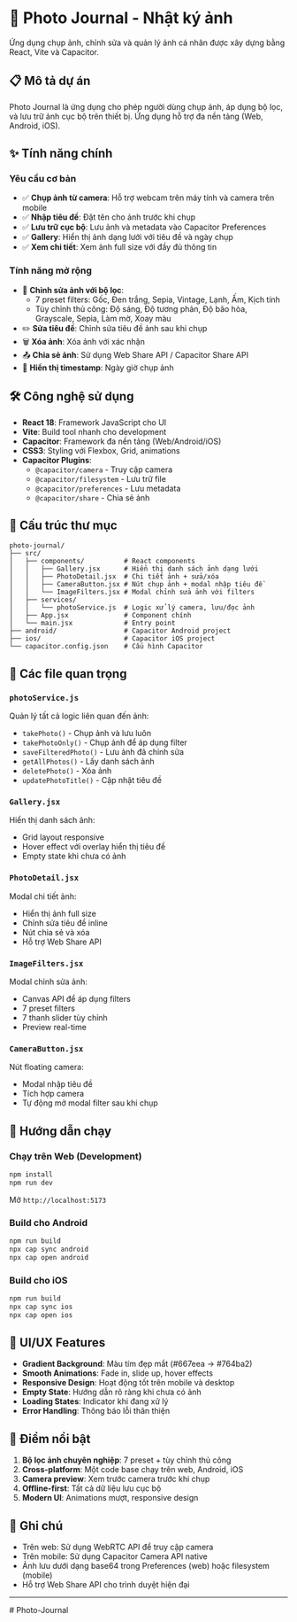 # 📸 Photo Journal - Nhật ký ảnh

Ứng dụng chụp ảnh, chỉnh sửa và quản lý ảnh cá nhân được xây dựng bằng React, Vite và Capacitor.

## 📋 Mô tả dự án

Photo Journal là ứng dụng cho phép người dùng chụp ảnh, áp dụng bộ lọc, và lưu trữ ảnh cục bộ trên thiết bị. Ứng dụng hỗ trợ đa nền tảng (Web, Android, iOS).

## ✨ Tính năng chính

### Yêu cầu cơ bản
- ✅ **Chụp ảnh từ camera**: Hỗ trợ webcam trên máy tính và camera trên mobile
- ✅ **Nhập tiêu đề**: Đặt tên cho ảnh trước khi chụp
- ✅ **Lưu trữ cục bộ**: Lưu ảnh và metadata vào Capacitor Preferences
- ✅ **Gallery**: Hiển thị ảnh dạng lưới với tiêu đề và ngày chụp
- ✅ **Xem chi tiết**: Xem ảnh full size với đầy đủ thông tin

### Tính năng mở rộng
- 🎨 **Chỉnh sửa ảnh với bộ lọc**:
  - 7 preset filters: Gốc, Đen trắng, Sepia, Vintage, Lạnh, Ấm, Kịch tính
  - Tùy chỉnh thủ công: Độ sáng, Độ tương phản, Độ bão hòa, Grayscale, Sepia, Làm mờ, Xoay màu
- ✏️ **Sửa tiêu đề**: Chỉnh sửa tiêu đề ảnh sau khi chụp
- 🗑️ **Xóa ảnh**: Xóa ảnh với xác nhận
- 📤 **Chia sẻ ảnh**: Sử dụng Web Share API / Capacitor Share API
- 📅 **Hiển thị timestamp**: Ngày giờ chụp ảnh

## 🛠️ Công nghệ sử dụng

- **React 18**: Framework JavaScript cho UI
- **Vite**: Build tool nhanh cho development
- **Capacitor**: Framework đa nền tảng (Web/Android/iOS)
- **CSS3**: Styling với Flexbox, Grid, animations
- **Capacitor Plugins**:
  - `@capacitor/camera` - Truy cập camera
  - `@capacitor/filesystem` - Lưu trữ file
  - `@capacitor/preferences` - Lưu metadata
  - `@capacitor/share` - Chia sẻ ảnh

## 📁 Cấu trúc thư mục

```
photo-journal/
├── src/
│   ├── components/          # React components
│   │   ├── Gallery.jsx      # Hiển thị danh sách ảnh dạng lưới
│   │   ├── PhotoDetail.jsx  # Chi tiết ảnh + sửa/xóa
│   │   ├── CameraButton.jsx # Nút chụp ảnh + modal nhập tiêu đề
│   │   └── ImageFilters.jsx # Modal chỉnh sửa ảnh với filters
│   ├── services/
│   │   └── photoService.js  # Logic xử lý camera, lưu/đọc ảnh
│   ├── App.jsx              # Component chính
│   └── main.jsx             # Entry point
├── android/                 # Capacitor Android project
├── ios/                     # Capacitor iOS project
└── capacitor.config.json    # Cấu hình Capacitor
```

## 🎯 Các file quan trọng

### `photoService.js`
Quản lý tất cả logic liên quan đến ảnh:
- `takePhoto()` - Chụp ảnh và lưu luôn
- `takePhotoOnly()` - Chụp ảnh để áp dụng filter
- `saveFilteredPhoto()` - Lưu ảnh đã chỉnh sửa
- `getAllPhotos()` - Lấy danh sách ảnh
- `deletePhoto()` - Xóa ảnh
- `updatePhotoTitle()` - Cập nhật tiêu đề

### `Gallery.jsx`
Hiển thị danh sách ảnh:
- Grid layout responsive
- Hover effect với overlay hiển thị tiêu đề
- Empty state khi chưa có ảnh

### `PhotoDetail.jsx`
Modal chi tiết ảnh:
- Hiển thị ảnh full size
- Chỉnh sửa tiêu đề inline
- Nút chia sẻ và xóa
- Hỗ trợ Web Share API

### `ImageFilters.jsx`
Modal chỉnh sửa ảnh:
- Canvas API để áp dụng filters
- 7 preset filters
- 7 thanh slider tùy chỉnh
- Preview real-time

### `CameraButton.jsx`
Nút floating camera:
- Modal nhập tiêu đề
- Tích hợp camera
- Tự động mở modal filter sau khi chụp

## 🚀 Hướng dẫn chạy

### Chạy trên Web (Development)
```bash
npm install
npm run dev
```
Mở `http://localhost:5173`

### Build cho Android
```bash
npm run build
npx cap sync android
npx cap open android
```

### Build cho iOS
```bash
npm run build
npx cap sync ios
npx cap open ios
```

## 🎨 UI/UX Features

- **Gradient Background**: Màu tím đẹp mắt (#667eea → #764ba2)
- **Smooth Animations**: Fade in, slide up, hover effects
- **Responsive Design**: Hoạt động tốt trên mobile và desktop
- **Empty State**: Hướng dẫn rõ ràng khi chưa có ảnh
- **Loading States**: Indicator khi đang xử lý
- **Error Handling**: Thông báo lỗi thân thiện


## 🔑 Điểm nổi bật

1. **Bộ lọc ảnh chuyên nghiệp**: 7 preset + tùy chỉnh thủ công
2. **Cross-platform**: Một code base chạy trên web, Android, iOS
3. **Camera preview**: Xem trước camera trước khi chụp
4. **Offline-first**: Tất cả dữ liệu lưu cục bộ
5. **Modern UI**: Animations mượt, responsive design

## 📝 Ghi chú

- Trên web: Sử dụng WebRTC API để truy cập camera
- Trên mobile: Sử dụng Capacitor Camera API native
- Ảnh lưu dưới dạng base64 trong Preferences (web) hoặc filesystem (mobile)
- Hỗ trợ Web Share API cho trình duyệt hiện đại

---
#   P h o t o - J o u r n a l  
 
